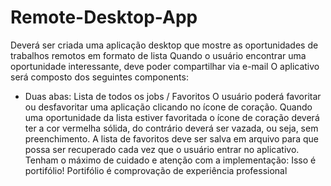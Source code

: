 # Remote-Desktop-App
Deverá ser criada uma aplicação desktop que mostre as oportunidades de trabalhos remotos em formato de
lista
Quando o usuário encontrar uma oportunidade interessante, deve poder compartilhar via e-mail
O aplicativo será composto dos seguintes components:
- Duas abas: Lista de todos os jobs / Favoritos
O usuário poderá favoritar ou desfavoritar uma aplicação clicando no ícone de coração.
Quando uma oportunidade da lista estiver favoritada o ícone de coração deverá ter a cor vermelha sólida, do
contrário deverá ser vazada, ou seja, sem preenchimento.
A lista de favoritos deve ser salva em arquivo para que possa ser recuperado cada vez que o usuário entrar
no aplicativo.
Tenham o máximo de cuidado e atenção com a implementação: Isso é portifólio! Portifólio é comprovação
de experiência professional

